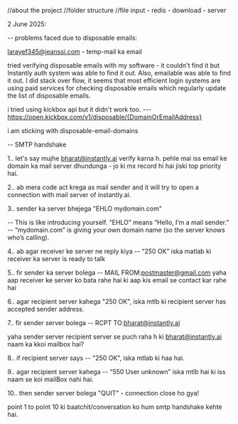 //about the project
//folder structure
//file input - redis - download - server 


2 June 2025:

-- problems faced due to disposable emails:

larayef345@jeanssi.com - temp-mail ka email

tried verifying disposable emails with my software - it couldn't find it but Instantly auth system was able to find it out. Also, emailable was able to find it out. I did stack over flow, it seems that most efficient login systems are using paid services for checking disposable emails which regularly update the list of disposable emails.

i tried using kickbox api but it didn't work too. ---  https://open.kickbox.com/v1/disposable/{DomainOrEmailAddress}

i am sticking with disposable-email-domains

-- SMTP handshake

1.. let's say mujhe bharat@instantly.ai verify karna h. pehle mai iss email ke domain ka mail server dhundunga - jo ki mx record hi hai jiski top priority hai. 

2.. ab mera code act krega as mail sender and it will try to open a connection with mail server of instantly.ai.

3.. sender ka server bhejega "EHLO mydomain.com"

-- This is like introducing yourself. “EHLO” means “Hello, I’m a mail sender.”   
-- “mydomain.com” is giving your own domain name (so the server knows who’s calling).

4.. ab agar receiver ke server ne reply kiya -- “250 OK”
iska matlab ki receiver ka server is ready to talk 

5.. fir sender ka server bolega -- MAIL FROM:postmaster@gmail.com
yaha aap receiver ke server ko bata rahe hai ki aap kis email se contact kar rahe hai

6.. agar recipient server kahega "250 OK", iska mtlb ki recipient server has accepted sender address.

7.. fir sender server bolega -- RCPT TO:bharat@instantly.ai

yaha sender server recipient server se puch raha h ki bharat@instantly.ai naam ka kkoi mailbox hai?

8.. if recipient server says -- "250 OK", iska mtlab ki haa hai.

9.. agar recipient server kahega -- “550 User unknown” iska mtlb hai ki iss naam se koi mailBox nahi hai.

10.. then sender server bolega "QUIT" - connection close ho gya!

point 1 to point 10 ki baatchit/conversation ko hum smtp handshake kehte hai.


